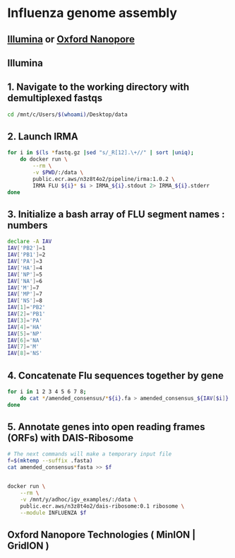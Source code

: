# Influenza genome assembly
## [Illumina](./influenza.md#illumina) or [Oxford Nanopore](./influenza.md#oxford-nanopore-technologies--minion--gridion)

## Illumina
## 1. Navigate to the working directory with demultiplexed fastqs
```bash
cd /mnt/c/Users/$(whoami)/Desktop/data
```
## 2. Launch IRMA
```bash
for i in $(ls *fastq.gz |sed "s/_R[12].\+//" | sort |uniq);
    do docker run \
        --rm \
        -v $PWD/:/data \
        public.ecr.aws/n3z8t4o2/pipeline/irma:1.0.2 \
        IRMA FLU ${i}* $i > IRMA_${i}.stdout 2> IRMA_${i}.stderr
done
```
## 3. Initialize a bash array of FLU segment names : numbers
```bash
declare -A IAV
IAV['PB2']=1
IAV['PB1']=2
IAV['PA']=3
IAV['HA']=4
IAV['NP']=5
IAV['NA']=6
IAV['M']=7
IAV['MP']=7
IAV['NS']=8
IAV[1]='PB2'
IAV[2]='PB1'
IAV[3]='PA'
IAV[4]='HA'
IAV[5]='NP'
IAV[6]='NA'
IAV[7]='M'
IAV[8]='NS'
```

## 4. Concatenate Flu sequences together by gene
```bash
for i in 1 2 3 4 5 6 7 8; 
    do cat */amended_consensus/*${i}.fa > amended_consensus_${IAV[$i]}.fasta
done
```

## 5. Annotate genes into open reading frames (ORFs) with DAIS-Ribosome
```bash
# The next commands will make a temporary input file
f=$(mktemp --suffix .fasta)
cat amended_consensus*fasta >> $f


docker run \
    --rm \
    -v /mnt/y/adhoc/igv_examples/:/data \
    public.ecr.aws/n3z8t4o2/dais-ribosome:0.1 ribosome \
    --module INFLUENZA $f
```

## Oxford Nanopore Technologies ( MinION | GridION )